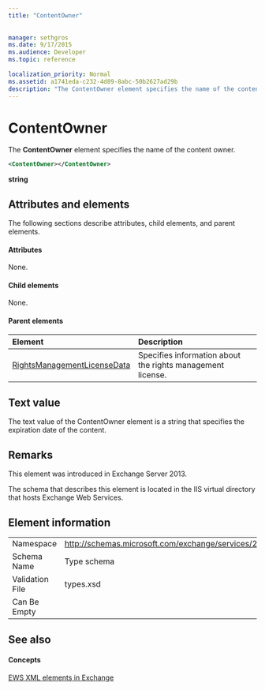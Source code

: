 ```yaml
---
title: "ContentOwner"
 
 
manager: sethgros
ms.date: 9/17/2015
ms.audience: Developer
ms.topic: reference
 
localization_priority: Normal
ms.assetid: a1741eda-c232-4d89-8abc-50b2627ad29b
description: "The ContentOwner element specifies the name of the content owner."
---
```


# ContentOwner

The **ContentOwner** element specifies the name of the content owner. 
  
```XML
<ContentOwner></ContentOwner>
```

 **string**
## Attributes and elements

The following sections describe attributes, child elements, and parent elements.
  
#### Attributes

None.
  
#### Child elements

None.
  
#### Parent elements

|**Element**|**Description**|
|:-----|:-----|
|[RightsManagementLicenseData](rightsmanagementlicensedata.md) <br/> |Specifies information about the rights management license.  <br/> |
   
## Text value

The text value of the ContentOwner element is a string that specifies the expiration date of the content.
  
## Remarks

This element was introduced in Exchange Server 2013.
  
The schema that describes this element is located in the IIS virtual directory that hosts Exchange Web Services.
  
## Element information

|||
|:-----|:-----|
|Namespace  <br/> |http://schemas.microsoft.com/exchange/services/2006/types  <br/> |
|Schema Name  <br/> |Type schema  <br/> |
|Validation File  <br/> |types.xsd  <br/> |
|Can Be Empty  <br/> ||
   
## See also

#### Concepts

[EWS XML elements in Exchange](ews-xml-elements-in-exchange.md)

